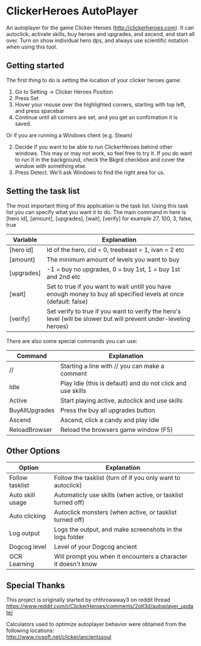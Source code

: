 # ClickerHeroes AutoPlayer
An autoplayer for the game Clicker Heroes (http://clickerheroes.com). It can autoclick, activate skills, buy heroes and upgrades, and ascend, and start all over.
Turn on show individual hero dps, and always use scientific notation when using this tool.

## Getting started
The first thing to do is setting the location of your clicker heroes game:

1. Go to Setting -> Clicker Heroes Position
2. Press Set
3. Hover your mouse over the highlighted corners, starting with top left, and press spacebar
4. Continue until all corners are set, and you get an confirmation it is saved.

Or if you are running a Windows client (e.g. Steam)

2. Decide if you want to be able to run ClickerHeroes behind other windows. This may or may not work, so feel free to try it. If you do want to run it in the background, check the Bkgrd checkbox and cover the window with something else.
3. Press Detect. We'll ask Windows to find the right area for us.

## Setting the task list
The most important thing of this application is the task list. Using this task list you can specify what you want it to do.
The main command in here is [hero id], [amount], [upgrades], [wait], [verify] for example 27, 100, 3, false, true

| Variable  | Explanation                                                                                                       |
| --------- | ----------------------------------------------------------------------------------------------------------------- |
|[hero id]  | Id of the hero, cid = 0, treebeast = 1, ivan = 2 etc                                                              |
|[amount]   | The minimum amount of levels you want to buy                                                                      |
|[upgrades] | -1 = buy no upgrades, 0 = buy 1st, 1 = buy 1st and 2nd etc                                                        |
|[wait]     | Set to true if you want to wait untill you have enough money to buy all specified levels at once (default: false) |
|[verify]   | Set verify to true if you want to verify the hero's level (will be slower but will prevent under-leveling heroes) |

There are also some special commands you can use:

| Command       | Explanation                                                 |
| ------------- | ----------------------------------------------------------- |
|//             | Starting a line with // you can make a comment              |
|Idle           | Play Idle (this is default) and do not click and use skills |
|Active         | Start playing active, autoclick and use skills              |
|BuyAllUpgrades | Press the buy all upgrades button                           |
|Ascend         | Ascend, click a candy and play idle                         |
|ReloadBrowser  | Reload the browsers game window (F5)                        |

## Other Options
| Option          | Explanation                                                    |
| --------------- | ------------------------------------------------------------   |
|Follow tasklist  | Follow the tasklist (turn of if you only want to autoclick)    |
|Auto skill usage | Automaticly use skills (when active, or tasklist turned off)   |
|Auto clicking    | Autoclick monsters (when active, or tasklist turned off)       |
|Log output       | Logs the output, and make screenshots in the logs folder       |
|Dogcog level     | Level of your Dogcog ancient                                   |
|OCR Learning     | Will prompt you when it encounters a character it doesn't know |

## Special Thanks
This project is originally started by chthrowaway3 on reddit thread https://www.reddit.com/r/ClickerHeroes/comments/2otl3d/autoplayer_update/

Calculators used to optimize autoplayer behavior were obtained from the following locations:  
http://www.rivsoft.net/clicker/ancientssoul

